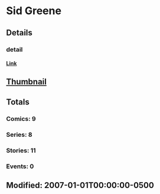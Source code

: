 # Sid  Greene 
## Details
### detail
#### [Link](http://marvel.com/comics/creators/1446/sid_greene?utm_campaign=apiRef&utm_source=225578a89fc76f3d20fbffda5d17a88d)
## [Thumbnail](http://i.annihil.us/u/prod/marvel/i/mg/b/40/image_not_available.jpg)
## Totals
### Comics: 9
### Series: 8
### Stories: 11
### Events: 0
## Modified: 2007-01-01T00:00:00-0500